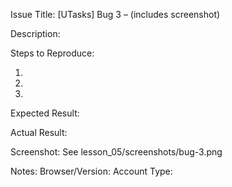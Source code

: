 Issue Title: [UTasks] Bug 3 – <short summary> (includes screenshot)

Description:
<one-sentence description>

Steps to Reproduce:
1) <step one>
2) <step two>
3) <step three>

Expected Result:
<what you expected>

Actual Result:
<what actually happened>

Screenshot:
See lesson_05/screenshots/bug-3.png

Notes:
Browser/Version:
Account Type:
